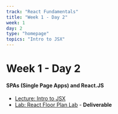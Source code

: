 ```yaml
---
track: "React Fundamentals"
title: "Week 1 - Day 2"
week: 1
day: 2
type: "homepage"
topics: "Intro to JSX"
---
```



# Week 1 - Day 2

#### SPAs (Single Page Apps) and React.JS
- [Lecture: Intro to JSX](/week-1/day-2/lecture-materials/intro-to-jsx/)
- [Lab: React Floor Plan Lab](/week-1/day-2/labs/react-floor-plan-lab/) - **Deliverable**